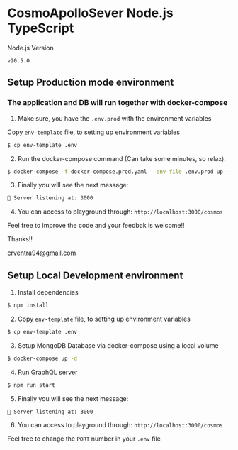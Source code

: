 # CosmoApolloSever Node.js TypeScript

Node.js Version

`v20.5.0`
## Setup Production mode environment
### The application and DB will run together with docker-compose

1. Make sure, you have the `.env.prod` with the environment variables

Copy `env-template` file, to setting up environment variables

```bash
$ cp env-template .env
```

2. Run the docker-compose command (Can take some minutes, so relax):

```bash
$ docker-compose -f docker-compose.prod.yaml --env-file .env.prod up --build

```
3. Finally you will see the next message:

```bash
🚀 Server listening at: 3000
```

4. You can access to playground through: `http://localhost:3000/cosmos`

Feel free to improve the code and your feedbak is welcome!!

Thanks!!

crventra94@gmail.com



## Setup Local Development environment

1. Install dependencies
```bash
$ npm install
```
2. Copy `env-template` file, to setting up environment variables

```bash
$ cp env-template .env
```
3. Setup MongoDB Database via docker-compose using a local volume

```bash
$ docker-compose up -d
```
4. Run GraphQL server

```bash
$ npm run start
```

5. Finally you will see the next message:

```bash
🚀 Server listening at: 3000
```

6. You can access to playground through: `http://localhost:3000/cosmos`

Feel free to change the `PORT` number in your `.env` file
